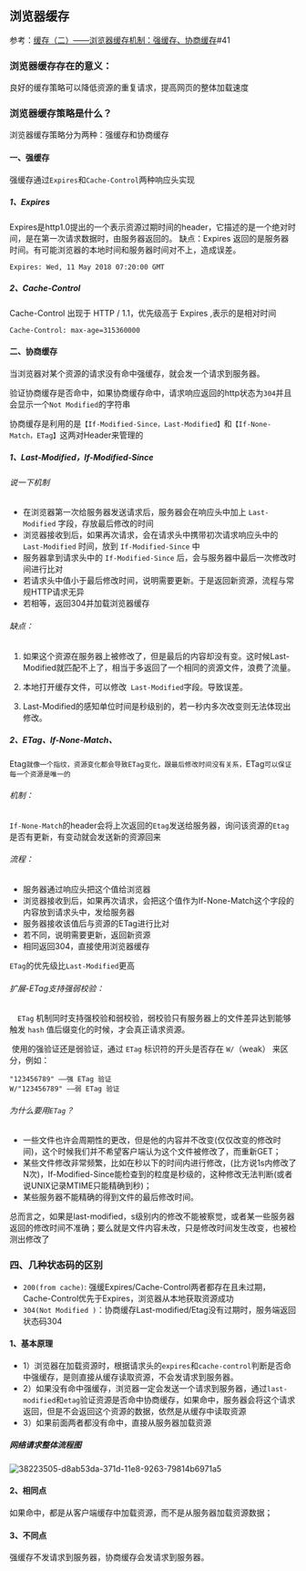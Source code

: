 ## 浏览器缓存

参考：[缓存（二）——浏览器缓存机制：强缓存、协商缓存](https://github.com/amandakelake/blog/issues/41#)#41

### 

### 浏览器缓存存在的意义：

良好的缓存策略可以降低资源的重复请求，提高网页的整体加载速度

### 浏览器缓存策略是什么？

浏览器缓存策略分为两种：强缓存和协商缓存



#### 一、强缓存

强缓存通过`Expires`和`Cache-Control`两种响应头实现

##### 1、Expires

Expires是http1.0提出的一个表示资源过期时间的header，它描述的是一个绝对时间，是在第一次请求数据时，由服务器返回的。
缺点：Expires 返回的是服务器时间。有可能浏览器的本地时间和服务器时间对不上，造成误差。

```
Expires: Wed, 11 May 2018 07:20:00 GMT
```

##### 2、Cache-Control

Cache-Control 出现于 HTTP / 1.1，优先级高于 Expires ,表示的是相对时间

```
Cache-Control: max-age=315360000
```



#### 二、协商缓存

当浏览器对某个资源的请求没有命中强缓存，就会发一个请求到服务器。

验证协商缓存是否命中，如果协商缓存命中，请求响应返回的http状态为`304`并且会显示一个`Not Modified`的字符串

协商缓存是利用的是`【If-Modified-Since，Last-Modified】`和`【If-None-Match，ETag】`这两对Header来管理的

##### 1、Last-Modified，If-Modified-Since

###### 说一下机制

- 在浏览器第一次给服务器发送请求后，服务器会在响应头中加上 `Last-Modified` 字段，存放最后修改的时间
- 浏览器接收到后，如果再次请求，会在请求头中携带初次请求响应头中的 `Last-Modified` 时间，放到 `If-Modified-Since` 中
- 服务器拿到请求头中的 `If-Modified-Since` 后，会与服务器中最后一次修改时间进行比对
- 若请求头中值小于最后修改时间，说明需要更新。于是返回新资源，流程与常规HTTP请求无异
- 若相等，返回304并加载浏览器缓存

######  缺点：

1. 如果这个资源在服务器上被修改了，但是最后的内容却没有变。这时候Last-Modified就匹配不上了，相当于多返回了一个相同的资源文件，浪费了流量。

2. 本地打开缓存文件，可以修改` Last-Modified`字段。导致误差。

3. Last-Modified的感知单位时间是秒级别的，若一秒内多次改变则无法体现出修改。

   



##### 2、ETag、If-None-Match、

Etag`就像一个指纹，资源变化都会导致ETag变化，跟最后修改时间没有关系，`ETag`可以保证每一个资源是唯一的`

###### 机制：

`If-None-Match`的header会将上次返回的`Etag`发送给服务器，询问该资源的`Etag`是否有更新，有变动就会发送新的资源回来

###### 流程：

- 服务器通过响应头把这个值给浏览器
- 浏览器接收到后，如果再次请求，会把这个值作为If-None-Match这个字段的内容放到请求头中，发给服务器
- 服务器接收该值后与资源的ETag进行比对
- 若不同，说明需要更新，返回新资源
- 相同返回304，直接使用浏览器缓存

`ETag`的优先级比`Last-Modified`更高



###### 扩展-ETag支持强弱校验：

 `ETag` 机制同时支持强校验和弱校验，弱校验只有服务器上的文件差异达到能够触发 `hash` 值后缀变化的时候，才会真正请求资源。

​	使用的强验证还是弱验证，通过 `ETag` 标识符的开头是否存在 `W/`（weak） 来区分，例如：

```
"123456789" ——强 ETag 验证
W/"123456789" ——弱 ETag 验证
```

###### 为什么要用`ETag`？

- 一些文件也许会周期性的更改，但是他的内容并不改变(仅仅改变的修改时间)，这个时候我们并不希望客户端认为这个文件被修改了，而重新GET；
- 某些文件修改非常频繁，比如在秒以下的时间内进行修改，(比方说1s内修改了N次)，If-Modified-Since能检查到的粒度是秒级的，这种修改无法判断(或者说UNIX记录MTIME只能精确到秒)；
- 某些服务器不能精确的得到文件的最后修改时间。

总而言之，如果是last-modified，s级别内的修改不能被察觉，或者某一些服务器返回的修改时间不准确；要么就是文件内容未改，只是修改时间发生改变，也被检测出修改了

### 四、几种状态码的区别

- `200(from cache)`: 强缓Expires/Cache-Control两者都存在且未过期，Cache-Control优先于Expires，浏览器从本地获取资源成功
- `304(Not Modified )`：协商缓存Last-modified/Etag没有过期时，服务端返回状态码304













#### 1、基本原理

- 1）浏览器在加载资源时，根据请求头的`expires`和`cache-control`判断是否命中强缓存，是则直接从缓存读取资源，不会发请求到服务器。
- 2）如果没有命中强缓存，浏览器一定会发送一个请求到服务器，通过`last-modified`和`etag`验证资源是否命中协商缓存，如果命中，服务器会将这个请求返回，但是不会返回这个资源的数据，依然是从缓存中读取资源
- 3）如果前面两者都没有命中，直接从服务器加载资源

##### 网络请求整体流程图

![38223505-d8ab53da-371d-11e8-9263-79814b6971a5](https://gitee.com/jiang-xiaoyu/picture-bed-10/raw/master/images/38223505-d8ab53da-371d-11e8-9263-79814b6971a5.png)

#### 2、相同点

如果命中，都是从客户端缓存中加载资源，而不是从服务器加载资源数据；

#### 3、不同点

强缓存不发请求到服务器，协商缓存会发请求到服务器。



